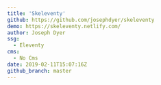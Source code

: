 ```yaml
---
title: 'Skeleventy'
github: https://github.com/josephdyer/skeleventy
demo: https://skeleventy.netlify.com/
author: Joseph Dyer
ssg:
  - Eleventy
cms:
  - No Cms
date: 2019-02-11T15:07:16Z
github_branch: master
---
```


